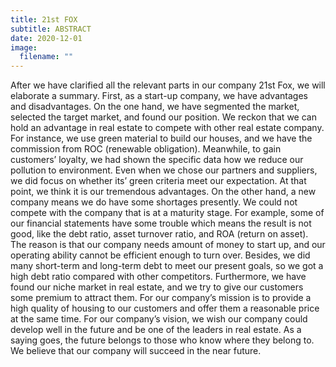 ```yaml
---
title: 21st FOX
subtitle: ABSTRACT
date: 2020-12-01
image:
  filename: ""
---
```

After we have clarified all the relevant parts in our company 21st Fox, we will elaborate a summary. First, as a start-up company, we have advantages and disadvantages. On the one hand, we have segmented the market, selected the target market, and found our position. We reckon that we can hold an advantage in real estate to compete with other real estate company. For instance, we use green material to build our houses, and we have the commission from ROC (renewable obligation). Meanwhile, to gain customers’ loyalty, we had shown the specific data how we reduce our pollution to environment. Even when we chose our partners and suppliers, we did focus on whether its’ green criteria meet our expectation. At that point, we think it is our tremendous advantages. On the other hand, a new company means we do have some shortages presently. We could not compete with the company that is at a maturity stage. For example, some of our financial statements have some trouble which means the result is not good, like the debt ratio, asset turnover ratio, and ROA (return on asset). The reason is that our company needs amount of money to start up, and our operating ability cannot be efficient enough to turn over. Besides, we did many short-term and long-term debt to meet our present goals, so we got a high debt ratio compared with other competitors. Furthermore, we have found our niche market in real estate, and we try to give our customers some premium to attract them. For our company’s mission is to provide a high quality of housing to our customers and offer them a reasonable price at the same time. For our company’s vision, we wish our company could develop well in the future and be one of the leaders in real estate. As a saying goes, the future belongs to those who know where they belong to. We believe that our company will succeed in the near future.